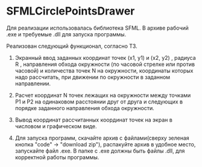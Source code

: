# SFMLCirclePointsDrawer

Для реализации использовалась библиотека SFML.
В архиве рабочий .exe и требуемые .dll для запуска программы.

Реализован следующий функционал, согласно ТЗ.
1.	Экранный ввод заданных координат точек (x1, y1) и (x2, y2) , радиуса R , направления обхода окружности (по часовой стрелке или против часовой)  и количества точек N на окружности, координаты которых надо рассчитать, при движении по окружности в заданном направлении.
2.	Расчет координат N точек лежащих на окружности между точками P1 и P2  на одинаковом расстоянии друг от друга и следующих в порядке заданного направления обхода окружности.
3.	Вывод координат рассчитанных координат точек на экран в числовом и графическом виде.

4.	Для запуска программ, скачайте архив с файлами(сверху зеленая кнопка "code" -> "download zip"), распакуйте архив в удобное место, запускайте файл .exe. В папке с .exe должны быть файлы .dll, для корректной работы программы.

